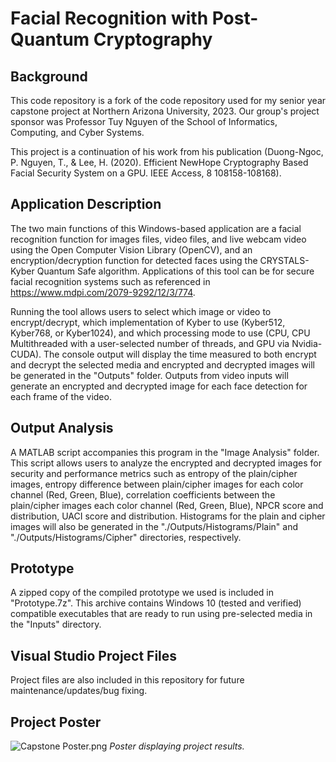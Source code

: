
# Facial Recognition with Post-Quantum Cryptography
## Background
This code repository is a fork of the code repository used for my senior year capstone project at Northern Arizona University, 2023. Our group's project sponsor was Professor Tuy Nguyen of the School of Informatics, Computing, and Cyber Systems. 

This project is a continuation of his work from his publication (Duong-Ngoc, P. Nguyen, T., & Lee, H. (2020). Efficient NewHope Cryptography Based Facial Security System on a GPU. IEEE Access, 8 108158-108168).

## Application Description
The two main functions of this Windows-based application are a facial recognition function for images files, video files, and live webcam video using the Open Computer Vision Library (OpenCV), and an encryption/decryption function for detected faces using the CRYSTALS-Kyber Quantum Safe algorithm. Applications of this tool can be for secure facial recognition systems such as referenced in https://www.mdpi.com/2079-9292/12/3/774.

Running the tool allows users to select which image or video to encrypt/decrypt, which implementation of Kyber to use (Kyber512, Kyber768, or Kyber1024), and which processing mode to use (CPU, CPU Multithreaded with a user-selected number of threads, and GPU via Nvidia-CUDA). The console output will display the time measured to both encrypt and decrypt the selected media and encrypted and decrypted images will be generated in the "Outputs" folder. Outputs from video inputs will generate an encrypted and decrypted image for each face detection for each frame of the video.

## Output Analysis
A MATLAB script accompanies this program in the "Image Analysis" folder. This script allows users to analyze the encrypted and decrypted images for security and performance metrics such as entropy of the plain/cipher images, entropy difference between plain/cipher images for each color channel (Red, Green, Blue), correlation coefficients between the plain/cipher images each color channel (Red, Green, Blue), NPCR score and distribution, UACI score and distribution. Histograms for the plain and cipher images will also be generated in the "./Outputs/Histograms/Plain" and "./Outputs/Histograms/Cipher" directories, respectively.

## Prototype
A zipped copy of the compiled prototype we used is included in "Prototype.7z". This archive contains Windows 10 (tested and verified) compatible executables that are ready to run using pre-selected media in the "Inputs" directory.

## Visual Studio Project Files
Project files are also included in this repository for future maintenance/updates/bug fixing.

## Project Poster
![Capstone Poster.png](https://github.com/crh489/NAU2023KyberCapstone/blob/master/Capstone%20Poster.png?raw=true)
*Poster displaying project results.*
